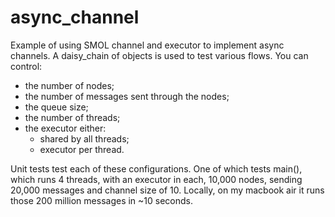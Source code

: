 # async_channel

Example of using SMOL channel and executor to implement async channels. A daisy_chain
of objects is used to test various flows. You can control:
* the number of nodes;
* the number of messages sent through the nodes;
* the queue size;
* the number of threads;
* the executor either:
  * shared by all threads;
  * executor per thread.

Unit tests test each of these configurations. One of which tests main(), which runs 
4 threads, with an executor in each, 10,000 nodes, sending 20,000 messages and channel
size of 10. Locally, on my macbook air it runs those 200 million messages in ~10 seconds.
